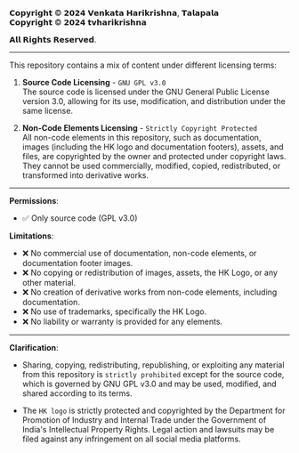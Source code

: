 𝗖𝗼𝗽𝘆𝗿𝗶𝗴𝗵𝘁 © 𝟮𝟬𝟮𝟰 𝗩𝗲𝗻𝗸𝗮𝘁𝗮 𝗛𝗮𝗿𝗶𝗸𝗿𝗶𝘀𝗵𝗻𝗮, 𝗧𝗮𝗹𝗮𝗽𝗮𝗹𝗮 <br>
𝗖𝗼𝗽𝘆𝗿𝗶𝗴𝗵𝘁 © 𝟮𝟬𝟮𝟰 𝘁𝘃𝗵𝗮𝗿𝗶𝗸𝗿𝗶𝘀𝗵𝗻𝗮 <br>

𝗔𝗹𝗹 𝗥𝗶𝗴𝗵𝘁𝘀 𝗥𝗲𝘀𝗲𝗿𝘃𝗲𝗱.

-----

This repository contains a mix of content under different licensing terms:

1. **Source Code Licensing** - `GNU GPL v3.0` <br>
The source code is licensed under the GNU General Public License version 3.0, allowing for its use, modification, and distribution under the same license.

3. **Non-Code Elements Licensing** - `Strictly Copyright Protected` <br>
All non-code elements in this repository, such as documentation, images (including the HK logo and documentation footers), assets, and files, are copyrighted by the owner and protected under copyright laws. They cannot be used commercially, modified, copied, redistributed, or transformed into derivative works.

-----

**Permissions**:
- ✅ Only source code (GPL v3.0)

**Limitations**:
- ❌ No commercial use of documentation, non-code elements, or documentation footer images.
- ❌ No copying or redistribution of images, assets, the HK Logo, or any other material.
- ❌ No creation of derivative works from non-code elements, including documentation.
- ❌ No use of trademarks, specifically the HK Logo.
- ❌ No liability or warranty is provided for any elements.

--------

**Clarification**:
- Sharing, copying, redistributing, republishing, or exploiting any material from this repository is `strictly prohibited` except for the source code, which is governed by GNU GPL v3.0 and may be used, modified, and shared according to its terms.


- The `HK logo` is strictly protected and copyrighted by the Department for Promotion of Industry and Internal Trade under the Government of India's Intellectual Property Rights. Legal action and lawsuits may be filed against any infringement on all social media platforms.
